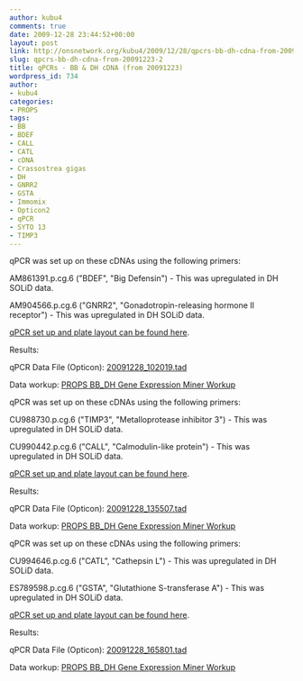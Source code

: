 ```yaml
---
author: kubu4
comments: true
date: 2009-12-28 23:44:52+00:00
layout: post
link: http://onsnetwork.org/kubu4/2009/12/28/qpcrs-bb-dh-cdna-from-20091223-2/
slug: qpcrs-bb-dh-cdna-from-20091223-2
title: qPCRs - BB & DH cDNA (from 20091223)
wordpress_id: 734
author:
- kubu4
categories:
- PROPS
tags:
- BB
- BDEF
- CALL
- CATL
- cDNA
- Crassostrea gigas
- DH
- GNRR2
- GSTA
- Immomix
- Opticon2
- qPCR
- SYTO 13
- TIMP3
---
```


qPCR was set up on these cDNAs using the following primers:

AM861391.p.cg.6 ("BDEF", "Big Defensin") - This was upregulated in DH SOLiD data.

AM904566.p.cg.6 ("GNRR2", "Gonadotropin-releasing hormone II receptor") - This was upregulated in DH SOLiD data.

[qPCR set up and plate layout can be found here](http://eagle.fish.washington.edu/Arabidopsis/Notebook%20Workup%20Files/20091228-01.jpg).

Results:

qPCR Data File (Opticon): [20091228_102019.tad](http://eagle.fish.washington.edu/Arabidopsis/qPCR/Opticon/20091228_102019.tad)

Data workup: [PROPS BB_DH Gene Expression Miner Workup](https://docs.google.com/spreadsheet/ccc?key=0AmS_90rPaQMzdHNfWS1oUHUxNFNwci1zcmhhWjhzZnc&usp=sharing)





qPCR was set up on these cDNAs using the following primers:

CU988730.p.cg.6 ("TIMP3", "Metalloprotease inhibitor 3") - This was upregulated in DH SOLiD data.

CU990442.p.cg.6 ("CALL", "Calmodulin-like protein") - This was upregulated in DH SOLiD data.

[qPCR set up and plate layout can be found here](http://eagle.fish.washington.edu/Arabidopsis/Notebook%20Workup%20Files/20091228-02.jpg).

Results:

qPCR Data File (Opticon): [20091228_135507.tad](http://eagle.fish.washington.edu/Arabidopsis/qPCR/Opticon/20091228_135507.tad)

Data workup: [PROPS BB_DH Gene Expression Miner Workup](https://docs.google.com/spreadsheet/ccc?key=0AmS_90rPaQMzdHNfWS1oUHUxNFNwci1zcmhhWjhzZnc&usp=sharing)





qPCR was set up on these cDNAs using the following primers:

CU994646.p.cg.6 ("CATL", "Cathepsin L") - This was upregulated in DH SOLiD data.

ES789598.p.cg.6 ("GSTA", "Glutathione S-transferase A") - This was upregulated in DH SOLiD data.

[qPCR set up and plate layout can be found here](http://eagle.fish.washington.edu/Arabidopsis/Notebook%20Workup%20Files/20091228-03.jpg).

Results:

qPCR Data File (Opticon): [20091228_165801.tad](http://eagle.fish.washington.edu/Arabidopsis/qPCR/Opticon/20091228_165801.tad)

Data workup: [PROPS BB_DH Gene Expression Miner Workup](https://docs.google.com/spreadsheet/ccc?key=0AmS_90rPaQMzdHNfWS1oUHUxNFNwci1zcmhhWjhzZnc&usp=sharing)
